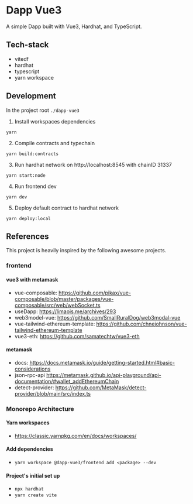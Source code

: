 # Dapp Vue3
A simple Dapp built with Vue3, Hardhat, and TypeScript.

## Tech-stack
- vitedf
- hardhat
- typescript
- yarn workspace

## Development
In the project root `./dapp-vue3`

1. Install workspaces dependencies
```
yarn
```
2. Compile contracts and typechain
```
yarn build:contracts
```
3. Run hardhat network on http://localhost:8545 with chainID 31337
```
yarn start:node
```

4. Run frontend dev
```
yarn dev
```

5. Deploy default contract to hardhat network
```
yarn deploy:local
```

## References
This project is heavily inspired by the following awesome projects.

### frontend
#### vue3 with metamask
- vue-composable: https://github.com/pikax/vue-composable/blob/master/packages/vue-composable/src/web/webSocket.ts
- useDapp: https://limaois.me/archives/293
- web3model-vue: https://github.com/SmallRuralDog/web3modal-vue
- vue-tailwind-ethereum-template: https://github.com/chnejohnson/vue-tailwind-ethereum-template
- vue3-eth: https://github.com/samatechtw/vue3-eth

#### metamask
- docs: https://docs.metamask.io/guide/getting-started.html#basic-considerations
- json-rpc-api https://metamask.github.io/api-playground/api-documentation/#wallet_addEthereumChain
- detect-provider: https://github.com/MetaMask/detect-provider/blob/main/src/index.ts

### Monorepo Architecture
#### Yarn workspaces
- https://classic.yarnpkg.com/en/docs/workspaces/

#### Add dependencies
- `yarn workspace @dapp-vue3/frontend add <package> --dev`

#### Project's initial set up
- `npx hardhat`
- `yarn create vite`